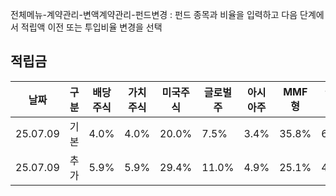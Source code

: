 전체메뉴-계약관리-변액계약관리-펀드변경 : 펀드 종목과 비율을 입력하고 다음 단계에서 적립액 이전 또는 투입비율 변경을 선택

## 적립금

| 날짜 | 구분 | 배당주식 | 가치주식 | 미국주식 | 글로벌주 | 아시아주 | MMF형 | 글로벌채 | 달러단기 | 미국채권 |
|---|---|---|---|---|---|---|---|---|---|---|
| 25.07.09 | 기본 | 4.0% | 4.0% | 20.0% | 7.5% | 3.4% | 35.8% | 6.2% | 12.6% | 6.6% |
| 25.07.09 | 추가 | 5.9% | 5.9% | 29.4% | 11.0% | 4.9% | 25.1% | 4.3% | 8.8% | 4.6% |
